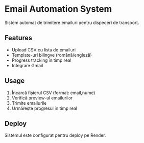 # Email Automation System

Sistem automat de trimitere emailuri pentru dispeceri de transport.

## Features
- Upload CSV cu lista de emailuri
- Template-uri bilingve (română/engleză)
- Progress tracking în timp real
- Integrare Gmail

## Usage
1. Încarcă fișierul CSV (format: email,nume)
2. Verifică preview-ul emailurilor
3. Trimite emailurile
4. Urmărește progresul în timp real

## Deploy
Sistemul este configurat pentru deploy pe Render.